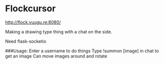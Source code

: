 Flockcursor
=========================
http://flock.yuugu.re:8080/

Making a drawing type thing with a chat on the side.

Need flask-socketio

###Usage:
Enter a username to do things
Type !summon [image] in chat to get an image
Can move images around and rotate

